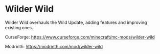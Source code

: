 # Wilder Wild


Wilder Wild overhauls the Wild Update, adding features and improving existing ones.

CurseForge: https://www.curseforge.com/minecraft/mc-mods/wilder-wild

Modrinth: https://modrinth.com/mod/wilder-wild
